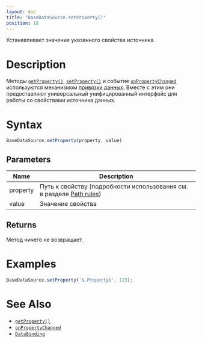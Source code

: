 ```yaml
---
layout: doc
title: "BaseDataSource.setProperty()"
position: 18
---
```


Устанавливает значение указанного свойства источника.

# Description

Методы [`getProperty()`](../BaseDataSource.getProperty/), [`setProperty()`](../BaseDataSource.setProperty/)
и событие [`onPropertyChanged`](../BaseDataSource.onPropertyChanged/) используются механизмом
[привязки данных](../../../DataBinding/). Вместе с этим они предоставляют универсальный
унифицированный интерфейс для работы со свойствами источника данных.

# Syntax

```js
BaseDataSource.setProperty(property, value)
```

## Parameters

|Name|Description|
|----|-----------|
|property|Путь к свойству (подробности использования см. в разделе [Path rules](../BaseDataSource.getProperty/#path-rules))|
|value|Значение свойства|

## Returns

Метод ничего не возвращает.

# Examples

```js
BaseDataSource.setProperty('$.Property1', 123);
```

# See Also

* [`getProperty()`](../BaseDataSource.getProperty/)
* [`onPropertyChanged`](../BaseDataSource.onPropertyChanged/)
* [`DataBinding`](../../../DataBinding/)
